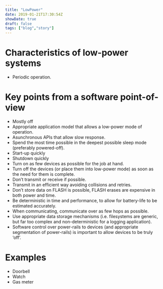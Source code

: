 ```yaml
---
title: "LowPower"
date: 2019-01-21T17:30:54Z
showDate: true
draft: false
tags: ["blog","story"]
---
```


# Characteristics of low-power systems
- Periodic operation.


# Key points from a software point-of-view
- Mostly off
- Appropriate application model that allows a low-power mode of operation.
- Asunchronous APIs that allow slow response.
- Spend the most time possible in the deepest possible sleep mode (preferably powered-off).
- Start-up quickly
- Shutdown quickly
- Turn on as few devices as possible for the job at hand.
- Turn off the devices (or place them into low-power mode) as soon as the need for them is complete.
- Don’t transmit or receive if possible.
- Transmit in an efficient way avoiding collisions and retries.
- Don’t store data on FLASH is possible, FLASH erases are expensive in both power and time.
- Be deterministic in time and performance, to allow for battery-life to be estimated accurately.
- When communicating, communicate over as few hops as possible.
- Use appropriate data storage mechanisms (i.e. filesystems are generic, but far too complex and non-deterministic for a logging application).
- Software control over power-rails to devices (and appropriate segmentation of power-rails) is important to allow devices to be truly ‘off’.



# Examples
- Doorbell
- Watch
- Gas meter

